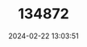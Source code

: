 ---
title: "134872"
category: "Liberonautes latidactylus"
draft: false
date: 2024-02-22 13:03:51
languages:
  English: ["Common Creek Crab"]
---